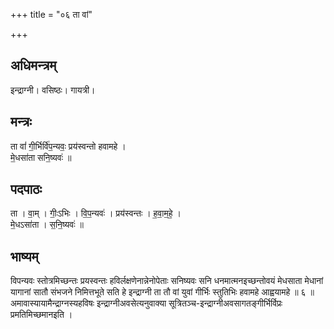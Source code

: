 +++
title = "०६ ता वां"

+++
## अधिमन्त्रम्
इन्द्राग्नी। वसिष्ठः। गायत्री।

## मन्त्रः
ता वां॑ गी॒र्भिर्वि॑प॒न्यवः॒ प्रय॑स्वन्तो हवामहे ।  
मे॒धसा॑ता सनि॒ष्यवः॑ ॥

## पदपाठः
ता । वा॒म् । गीः॒ऽभिः । वि॒प॒न्यवः॑ । प्रय॑स्वन्तः । ह॒वा॒म॒हे॒ ।  
मे॒धऽसा॑ता । स॒नि॒ष्यवः॑ ॥

## भाष्यम्
विपन्यवः स्तोत्रमिच्छन्तः प्रयस्वन्तः हविर्लक्षणेनान्नेनोपेताः सनिष्यवः सनि धनमात्मनइच्छन्तोवयं मेधसाता मेधानां यागानां सातौ संभजने निमित्तभूते सति हे इन्द्राग्नी ता तौ वां युवां गीर्भिः स्तुतिभिः हवामहे आह्वयामहे ॥ ६ ॥ अमावास्यायामैन्द्राग्नस्यहविषः इन्द्राग्नीअवसेत्यनुवाक्या सूत्रितञ्च-इन्द्राग्नीअवसागतङ्गीर्भिर्विप्रः प्रमतिमिच्छमानइति ।